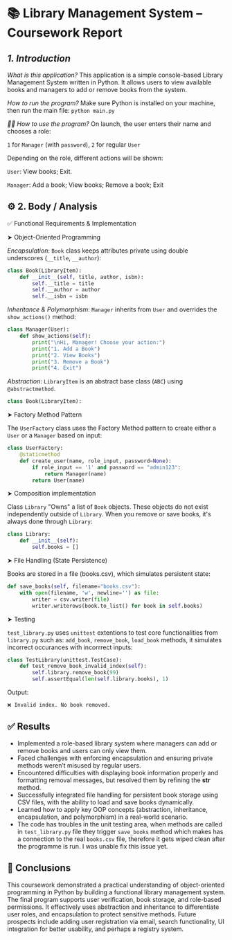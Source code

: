# 📚 Library Management System – Coursework Report
## _1. Introduction_
_What is this application?_
This application is a simple console-based Library Management System written in Python. It allows users to view available books and managers to add or remove books from the system.

_How to run the program?_
Make sure Python is installed on your machine, then run the main file:
`python main.py`

_🧑‍💻 How to use the program?_
On launch, the user enters their name and chooses a role:

`1` for `Manager` (with `password`), `2` for regular `User`

Depending on the role, different actions will be shown:

`User`: View books; Exit.

`Manager`: Add a book; View books; Remove a book; Exit

## ⚙️ 2. Body / Analysis
✅ Functional Requirements & Implementation

➤ Object-Oriented Programming

_Encapsulation_: `Book` class keeps attributes private using double underscores (`__title`, `__author`):
```python
class Book(LibraryItem):
    def __init__(self, title, author, isbn):
        self.__title = title
        self.__author = author
        self.__isbn = isbn
```
_Inheritance & Polymorphism_: `Manager` inherits from `User` and overrides the `show_actions()` method:
```python
class Manager(User):
    def show_actions(self):
        print("\nHi, Manager! Choose your action:")
        print("1. Add a Book")
        print("2. View Books")
        print("3. Remove a Book")
        print("4. Exit")
```

_Abstraction_: `LibraryItem` is an abstract base class (`ABC`) using `@abstractmethod`.
```python
class Book(LibraryItem):
```
➤ Factory Method Pattern

The `UserFactory` class uses the Factory Method pattern to create either a `User` or a `Manager` based on input:
```python
class UserFactory:
    @staticmethod
    def create_user(name, role_input, password=None):
        if role_input == '1' and password == "admin123":
            return Manager(name)
        return User(name)
```
➤ Composition implementation

Class `Library` "Owns" a list of `Book` objects. These objects do not exist independently outside of `Library`.
When you remove or save books, it's always done through `Library`:
```python
class Library:
    def __init__(self):
        self.books = []
```
➤ File Handling (State Persistence)

Books are stored in a file (books.csv), which simulates persistent state:
```python
def save_books(self, filename="books.csv"):
    with open(filename, 'w', newline='') as file:
        writer = csv.writer(file)
        writer.writerows(book.to_list() for book in self.books)
```
➤ Testing

`test_library.py` uses `unittest` extentions to test core functionalities from `library.py` such as:
`add_book`, `remove_book`, `load_book` methods, it simulates incorrect occurances with incorrrect inputs:
```python
class TestLibrary(unittest.TestCase):
    def test_remove_book_invalid_index(self):
        self.library.remove_book(99)
        self.assertEqual(len(self.library.books), 1)
```
Output:
```cmd
❌ Invalid index. No book removed.
```
## ✅ Results
- Implemented a role-based library system where managers can add or remove books and users can only view them.
- Faced challenges with enforcing encapsulation and ensuring private methods weren’t misused by regular users.
- Encountered difficulties with displaying book information properly and formatting removal messages, but resolved them by refining the __str__ method.
- Successfully integrated file handling for persistent book storage using CSV files, with the ability to load and save books dynamically.
- Learned how to apply key OOP concepts (abstraction, inheritance, encapsulation, and polymorphism) in a real-world scenario.
- The code has troubles in the unit testing area, when methods are called in `test_library.py` file they trigger `save_books` method which makes has a
connection to the real `books.csv` file, therefore it gets wiped clean after the programme is run. I was unable fix this issue yet.

  
## 🧾 Conclusions
This coursework demonstrated a practical understanding of object-oriented programming in Python by building a functional library management system. The final program supports user verification, book storage, and role-based permissions. It effectively uses abstraction and inheritance to differentiate user roles, and encapsulation to protect sensitive methods. Future prospects include adding user registration via email, search functionality, UI integration for better usability, and perhaps a registry system.
